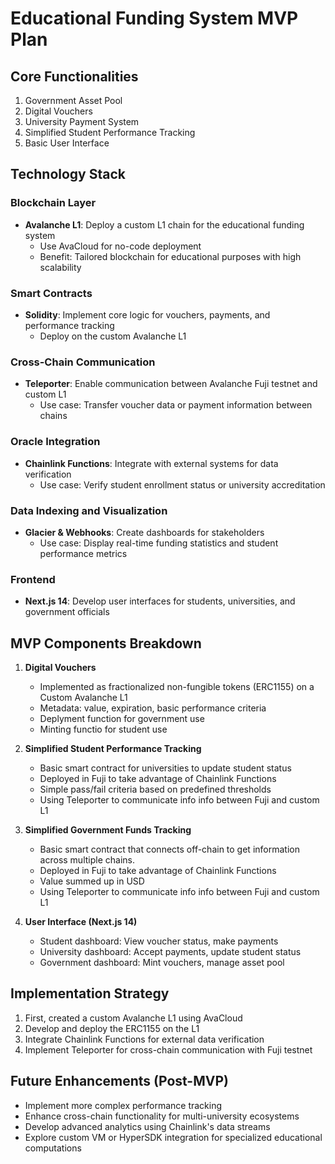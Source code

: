 # Educational Funding System MVP Plan

## Core Functionalities

1. Government Asset Pool
2. Digital Vouchers
3. University Payment System
4. Simplified Student Performance Tracking
5. Basic User Interface

## Technology Stack

### Blockchain Layer
- **Avalanche L1**: Deploy a custom L1 chain for the educational funding system
  - Use AvaCloud for no-code deployment
  - Benefit: Tailored blockchain for educational purposes with high scalability

### Smart Contracts
- **Solidity**: Implement core logic for vouchers, payments, and performance tracking
  - Deploy on the custom Avalanche L1

### Cross-Chain Communication
- **Teleporter**: Enable communication between Avalanche Fuji testnet and custom L1
  - Use case: Transfer voucher data or payment information between chains

### Oracle Integration
- **Chainlink Functions**: Integrate with external systems for data verification
  - Use case: Verify student enrollment status or university accreditation

### Data Indexing and Visualization
- **Glacier & Webhooks**: Create dashboards for stakeholders
  - Use case: Display real-time funding statistics and student performance metrics

### Frontend
- **Next.js 14**: Develop user interfaces for students, universities, and government officials

## MVP Components Breakdown

1. **Digital Vouchers**
   - Implemented as fractionalized non-fungible tokens (ERC1155) on a Custom Avalanche L1
   - Metadata: value, expiration, basic performance criteria
   - Deplyment function for government use
   - Minting functio for student use

2. **Simplified Student Performance Tracking**
   - Basic smart contract for universities to update student status
   - Deployed in Fuji to take advantage of Chainlink Functions
   - Simple pass/fail criteria based on predefined thresholds
   - Using Teleporter to communicate info info between Fuji and custom L1

3. **Simplified Government Funds Tracking**
   - Basic smart contract that connects off-chain to get information across multiple chains.
   - Deployed in Fuji to take advantage of Chainlink Functions
   - Value summed up in USD
   - Using Teleporter to communicate info info between Fuji and custom L1

5. **User Interface (Next.js 14)**
   - Student dashboard: View voucher status, make payments
   - University dashboard: Accept payments, update student status
   - Government dashboard: Mint vouchers, manage asset pool

## Implementation Strategy

1. First, created a custom Avalanche L1 using AvaCloud
2. Develop and deploy the ERC1155 on the L1
3. Integrate Chainlink Functions for external data verification
4. Implement Teleporter for cross-chain communication with Fuji testnet

## Future Enhancements (Post-MVP)
- Implement more complex performance tracking
- Enhance cross-chain functionality for multi-university ecosystems
- Develop advanced analytics using Chainlink's data streams
- Explore custom VM or HyperSDK integration for specialized educational computations